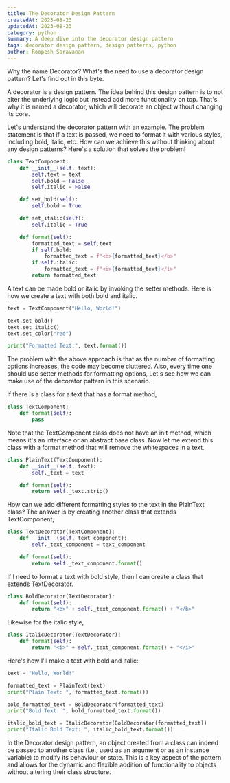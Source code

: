 ```yaml
---
title: The Decorator Design Pattern
createdAt: 2023-08-23
updatedAt: 2023-08-23
category: python
summary: A deep dive into the decorator design pattern
tags: decorator design pattern, design patterns, python
author: Roopesh Saravanan
---
```


Why the name Decorator? What's the need to use a decorator design pattern? Let's find out in this byte.

A decorator is a design pattern. The idea behind this design pattern is to not alter the underlying logic but instead add more functionality on top. That's why it is named a decorator, which will decorate an object without changing its core.

Let's understand the decorator pattern with an example. The problem statement is that if a text is passed, we need to format it with various styles, including bold, italic, etc. How can we achieve this without thinking about any design patterns? Here's a solution that solves the problem!

```python
class TextComponent:
    def __init__(self, text):
        self.text = text
        self.bold = False
        self.italic = False

    def set_bold(self):
        self.bold = True

    def set_italic(self):
        self.italic = True

    def format(self):
        formatted_text = self.text
        if self.bold:
            formatted_text = f"<b>{formatted_text}</b>"
        if self.italic:
            formatted_text = f"<i>{formatted_text}</i>"
        return formatted_text
```

A text can be made bold or italic by invoking the setter methods. Here is how we create a text with both bold and italic.

```python
text = TextComponent("Hello, World!")

text.set_bold()
text.set_italic()
text.set_color("red")

print("Formatted Text:", text.format())
```

The problem with the above approach is that as the number of formatting options increases, the code may become cluttered. Also, every time one should use setter methods for formatting options, Let's see how we can make use of the decorator pattern in this scenario.

If there is a class for a text that has a format method,

```python
class TextComponent:
    def format(self):
        pass
```

Note that the TextComponent class does not have an init method, which means it's an interface or an abstract base class. Now let me extend this class with a format method that will remove the whitespaces in a text.

```python
class PlainText(TextComponent):
    def __init__(self, text):
        self._text = text

    def format(self):
        return self._text.strip()
```

How can we add different formatting styles to the text in the PlainText class? The answer is by creating another class that extends TextComponent,

```python
class TextDecorator(TextComponent):
    def __init__(self, text_component):
        self._text_component = text_component

    def format(self):
        return self._text_component.format()
```

If I need to format a text with bold style, then I can create a class that extends TextDecorator.

```python
class BoldDecorator(TextDecorator):
    def format(self):
        return "<b>" + self._text_component.format() + "</b>"
```

Likewise for the italic style,

```python
class ItalicDecorator(TextDecorator):
    def format(self):
        return "<i>" + self._text_component.format() + "</i>"
```

Here's how I'll make a text with bold and italic:

```python
text = "Hello, World!"

formatted_text = PlainText(text)
print("Plain Text: ", formatted_text.format())

bold_formatted_text = BoldDecorator(formatted_text)
print("Bold Text: ", bold_formatted_text.format())

italic_bold_text = ItalicDecorator(BoldDecorator(formatted_text))
print("Italic Bold Text: ", italic_bold_text.format())
```

In the Decorator design pattern, an object created from a class can indeed be passed to another class (i.e., used as an argument or as an instance variable) to modify its behaviour or state. This is a key aspect of the pattern and allows for the dynamic and flexible addition of functionality to objects without altering their class structure.
